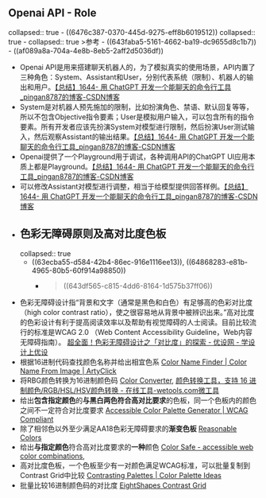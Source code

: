 ## Openai API - Role
collapsed:: true
	- ((6476c387-0370-445d-9275-eff8b6019512))
	  collapsed:: true
		- collapsed:: true
		  >参考
			- ((643faba5-5161-4662-ba19-dc9655d8c1b7))
			- ((af089a8a-704a-4e8b-8eb5-2aff2d5036df))
- Openai API是用来搭建聊天机器人的，为了模拟真实的使用场景，API内置了三种角色：System、Assistant和User，分别代表系统（限制）、机器人的输出和用户。[【总结】1644- 用 ChatGPT 开发一个能聊天的命令行工具_pingan8787的博客-CSDN博客](https://blog.csdn.net/qq_36380426/article/details/129942966)
- System是对机器人预先施加的限制，比如扮演角色、禁语、默认回复等等，所以不包含Objective指令要素；User是模拟用户输入，可以包含所有的指令要素。所有开发者应该先扮演System对模型进行限制，然后扮演User测试输入，然后观察Assistant的输出结果。[【总结】1644- 用 ChatGPT 开发一个能聊天的命令行工具_pingan8787的博客-CSDN博客](https://blog.csdn.net/qq_36380426/article/details/129942966)
- Openai提供了一个Playground用于调试，各种调用API的ChatGPT UI应用本质上都是Playground。[【总结】1644- 用 ChatGPT 开发一个能聊天的命令行工具_pingan8787的博客-CSDN博客](https://blog.csdn.net/qq_36380426/article/details/129942966)
- 可以修改Assistant对模型进行调整，相当于给模型提供回答样例。[【总结】1644- 用 ChatGPT 开发一个能聊天的命令行工具_pingan8787的博客-CSDN博客](https://blog.csdn.net/qq_36380426/article/details/129942966)
- ## 色彩无障碍原则及高对比度色板
  collapsed:: true
	- ((63ecba55-d584-42b4-86ec-916e1116ee13)), ((64868283-e81b-4965-80b5-60f914a98850))
		- > ((643df565-c815-4dd6-8164-1d575b37ff06))
- 色彩无障碍设计指“背景和文字（通常是黑色和白色）有足够高的色彩对比度（high color contrast ratio），使之很容易地从背景中被辨识出来。”高对比度的色彩设计有利于提高阅读效率以及帮助有视觉障碍的人士阅读。目前比较流行的标准是WCAG 2.0 （Web Content Accessibility Guideline，Web内容无障碍指南）。 [超全面！色彩无障碍设计之「对比度」的探索 - 优设网 - 学设计上优设](https://www.uisdc.com/color-accessibility-design)
- 根据16进制代码查找颜色名称并给出相宜色系 [Color Name Finder | Color Name From Image | ArtyClick](https://colors.artyclick.com/color-name-finder/)
- 将RBG颜色转换为16进制颜色码 [Color Converter](https://www.w3schools.com/colors/colors_converter.asp), [颜色转换工具，支持 16 进制颜色/RGB/HSL/HSV颜色转换 - 在线工具-wetools.com微工具](https://www.wetools.com/color-converter)
- 给出**包含指定颜色**的**与黑白两色符合高对比要求**的色板，同一个色板内的颜色之间不一定符合对比度要求 [Accessible Color Palette Generator | WCAG Compliant](https://venngage.com/tools/accessible-color-palette-generator)
- 除了相邻色以外至少满足AA18色彩无障碍要求的**渐变色板** [Reasonable Colors](https://reasonable.work/colors/)
- 给出**与指定颜色**符合高对比度要求的**一种**颜色 [Color Safe - accessible web color combinations](http://colorsafe.co/),
- 高对比度色板，一个色板至少有一对颜色满足WCAG标准，可以批量复制到Contrast Grid中比较 [Contrasting Palettes | Color Palette Ideas](https://colorpalettes.net/category/contrasting-color/)
- 批量比较16进制颜色码的对比度 [EightShapes Contrast Grid](https://contrast-grid.eightshapes.com/?version=1.1.0&background-colors=&foreground-colors=%23005067%0D%0A%23048399%0D%0A%23FEB9C6%0D%0A%23B96B85%0D%0A%23021E20&es-color-form__tile-size=compact&es-color-form__show-contrast=aaa&es-color-form__show-contrast=aa&es-color-form__show-contrast=aa18&es-color-form__show-contrast=dnp)